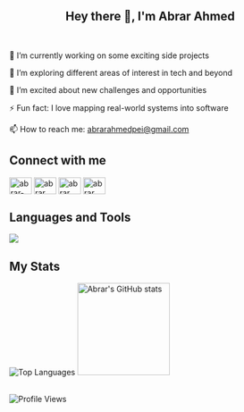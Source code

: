<h2 align="center">Hey there 👋, I'm Abrar Ahmed</h2>
<div>&nbsp;</div>
<div>
  
🔭 I’m currently working on some exciting side projects

🌱 I’m exploring different areas of interest in tech and beyond

👯 I’m excited about new challenges and opportunities

⚡ Fun fact: I love mapping real-world systems into software

📫 How to reach me: abrarahmedpei@gmail.com

## Connect with me
<p align="left">
<a href="https://linkedin.com/in/abrar2030 " target="blank"><img align="center" src="https://raw.githubusercontent.com/rahuldkjain/github-profile-readme-generator/master/src/images/icons/Social/linked-in-alt.svg " alt="abrar-ahmed" height="30" width="40" /></a>
<a href="https://www.instagram.com/abrar2o3o/ " target="blank"><img align="center" src="https://raw.githubusercontent.com/rahuldkjain/github-profile-readme-generator/master/src/images/icons/Social/instagram.svg " alt="abrar___ahmed" height="30" width="40" /></a>
<a href="https://www.facebook.com/abrar2O3O/ " target="blank"><img align="center" src="https://raw.githubusercontent.com/rahuldkjain/github-profile-readme-generator/master/src/images/icons/Social/facebook.svg " alt="abrar___ahmed" height="30" width="40" /></a>
<a href="https://www.hackerrank.com/abrar2030/ " target="blank"><img align="center" src="https://raw.githubusercontent.com/rahuldkjain/github-profile-readme-generator/master/src/images/icons/Social/hackerrank.svg " alt="abrar___ahmed" height="30" width="40" /></a>
</p>

## Languages and Tools
<p align="left">
    <a href="https://github.com/abrar2030">
        <img src="https://skillicons.dev/icons?i=aws,gcp,azure,kubernetes,docker,terraform,jenkins,ansible,react,angular,nodejs,java,python,ts,js,spring,dotnet,git,github,idea,vscode" />
    </a>
</p>

## My Stats
<div>
  <img src="https://github-readme-stats.vercel.app/api/top-langs/?username=abrar2030&show_icons=true&layout=compact&theme=dark" alt="Top Languages">
  <img src="https://github-readme-stats.vercel.app/api?username=abrar2030&show_icons=true&theme=dark&count_private=true" alt="Abrar's GitHub stats" height="165px"/>
</div>

<br>

![Profile Views](https://komarev.com/ghpvc/?username=abrar2030&abbreviated=true)
